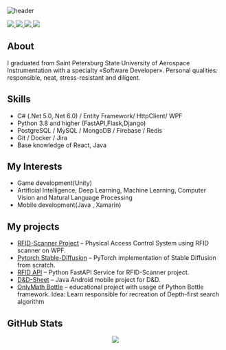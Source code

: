 ![header](https://capsule-render.vercel.app/api?type=waving&color=gradient&height=256&section=header&text=Hey%20there!%20&fontSize=60&animation=fadeIn&fontAlignY=30&fontAlign=35&desc=I'm%20Egor%20Andreev👋&descSize=45&descAlignY=55&descAlign=55)

<p>
  <a href="https://t.me/egranmemchick">
      <img src="https://img.shields.io/badge/telegram-1188C3.svg?style=for-the-badge&logo=telegram&logoColor=white" />
  </a>
  <a href="https://career.habr.com/egran062003">
      <img src="https://img.shields.io/badge/Хабр-gray.svg?style=for-the-badge&logo=habr&logoColor=white" />
  </a>
  <a href="https://spb.hh.ru/resume/ccf91325ff0b0efb6b0039ed1f646359447532">
      <img src="https://custom-icon-badges.demolab.com/badge/HH.ru-red.svg?style=for-the-badge&logo=min-hh-red&color=e1011c" />
  </a>
  <a href="https://www.linkedin.com/in/egor-andreev-b17883293/">
      <img src="https://img.shields.io/badge/linkedin-0077b5.svg?style=for-the-badge&logo=linkedin&logoColor=white" />
  </a>  
</p>

## About

I graduated from Saint Petersburg State University of Aerospace Instrumentation with a specialty «Software Developer».
Personal qualities: responsible, neat, stress-resistant and diligent.


## Skills
*   C# (.Net 5.0,.Net 6.0) / Entity Framework/ HttpClient/ WPF
*   Python 3.8 and higher (FastAPI,Flask,Django) 
*   PostgreSQL / MySQL / MongoDB / Firebase / Redis
*   Git / Docker / Jira
*   Base knowledge of React, Java


## My Interests
*   Game development(Unity)
*   Artificial Intelligence, Deep Learning, Machine Learning, Computer Vision and Natural Language Processing
*   Mobile development(Java , Xamarin)

## My projects
* [RFID-Scanner Project](https://github.com/Egran-Andr/CardReder-Control-App) –
Physical Access Control System using RFID scanner on WPF.
* [Pytorch Stable-Diffusion](https://github.com/Egran-Andr/pytorch-stable-diffusion) – 
PyTorch implementation of Stable Diffusion from scratch.
* [RFID API](https://github.com/Egran-Andr/Python-WebApiForRFID) – 
Python FastAPI Service for RFID-Scanner project.
* [D&D-Sheet](https://github.com/Egran-Andr/DND_Mobile_Character_sheet) – 
Java Android mobile project for D&D.
* [OnlyMath Bottle](https://github.com/FYLAG/OnlyMath-practice) – educational project with usage of Python Bottle framework. Idea: Learn responsible for recreation of Depth-first search algorithm 


## GitHub Stats

<table class="center" style="width:100%;">
  <tr>
    <p align="center">
  <img align="center" src="https://github-readme-stats.vercel.app/api/top-langs/?username=Egran-Andr&count_private=true&langs_count=10&layout=compact&theme=onedark&hide_border=true" />
    </p>
  </tr>
</table>
